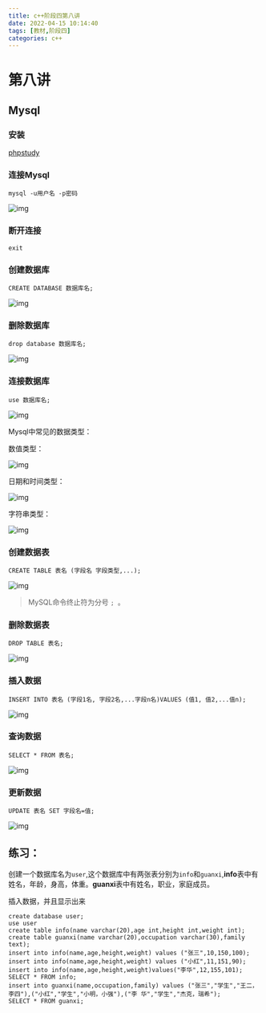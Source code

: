 ```yaml
---
title: c++阶段四第八讲
date: 2022-04-15 10:14:40
tags: [教材,阶段四]
categories: c++
---
```


# 第八讲

## Mysql

### 安装

[phpstudy](https://www.xp.cn/download.html)

### 连接Mysql

`mysql -u用户名 -p密码`

![img](https://s2.loli.net/2022/04/15/w4CVXarS18NtmcH.jpg)

### 断开连接

`exit`

### 创建数据库

`CREATE DATABASE 数据库名;`

![img](https://s2.loli.net/2022/04/15/FXfI8HulGYxqcoW.gif)

### 删除数据库

`drop database 数据库名;`

![img](https://s2.loli.net/2022/04/15/9FM6Osj2JDKHx4c.gif)

### 连接数据库

`use 数据库名;`

![img](https://s2.loli.net/2022/04/15/MbI3yNWEqsdelO6.jpg)

Mysql中常见的数据类型：

数值类型：

![img](https://s2.loli.net/2022/04/15/NHKpWG2LBzDsoRC.jpg)

日期和时间类型：

![img](https://s2.loli.net/2022/04/15/Fmg2ruZfMXDxbNp.jpg)

字符串类型：

![img](https://s2.loli.net/2022/04/15/beT3xPlBARLKnou.jpg)

### 创建数据表

`CREATE TABLE 表名 (字段名 字段类型,...);`

![img](https://s2.loli.net/2022/04/15/qk2OVneX5wAuvgK.jpg)

> MySQL命令终止符为分号 `; `。

### 删除数据表

`DROP TABLE 表名;`

![img](https://s2.loli.net/2022/04/15/YNRciBytO3WUDFp.jpg)

### 插入数据

`INSERT INTO 表名 (字段1名, 字段2名,...字段n名)VALUES (值1, 值2,...值n);`

![img](https://s2.loli.net/2022/04/15/uQtDInmcdApi31Y.jpg)

### 查询数据

`SELECT * FROM 表名;`

![img](https://s2.loli.net/2022/04/15/Yfy5b1ZxgVKtLCh.jpg)

### 更新数据

`UPDATE 表名 SET 字段名=值;`

![img](https://s2.loli.net/2022/04/15/VItUTelo4JAGRqK.jpg)

## 练习：

创建一个数据库名为`user`,这个数据库中有两张表分别为`info`和`guanxi`,**info**表中有姓名，年龄，身高，体重。**guanxi**表中有姓名，职业，家庭成员。

插入数据，并且显示出来

```mysql
create database user;
use user
create table info(name varchar(20),age int,height int,weight int);
create table guanxi(name varchar(20),occupation varchar(30),family text);
insert into info(name,age,height,weight) values ("张三",10,150,100);
insert into info(name,age,height,weight) values ("小红",11,151,90);
insert into info(name,age,height,weight)values("李华",12,155,101);
SELECT * FROM info;
insert into guanxi(name,occupation,family) values ("张三","学生","王二，李四"),("小红","学生","小明，小强"),("李 华","学生","杰克，瑞希");
SELECT * FROM guanxi;
```

